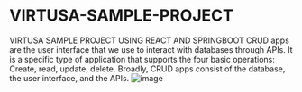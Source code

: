 # VIRTUSA-SAMPLE-PROJECT
VIRTUSA SAMPLE PROJECT USING REACT AND SPRINGBOOT
CRUD apps are the user interface that we use to interact with databases through APIs. It is a specific type of application that supports the four basic operations: Create, read, update, delete. Broadly, CRUD apps consist of the database, the user interface, and the APIs.
![image](https://user-images.githubusercontent.com/94167807/203529910-ba5e1bac-0514-480c-92ac-36705d4281d1.png)
